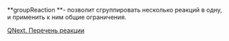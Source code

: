 
**groupReaction **- позволит сгруппировать несколько реакций в одну, и применить к ним общие ограничения.



[QNext. Перечень реакции](/ph/QNext-admin-reaction-about-05-01)